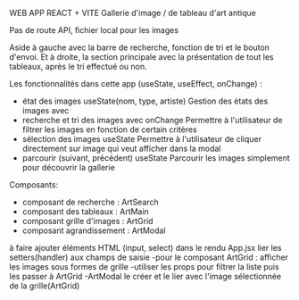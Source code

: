WEB APP REACT + VITE
Gallerie d'image / de tableau d'art antique

Pas de route API, fichier local pour les images

Aside à gauche avec la barre de recherche, fonction de tri et le bouton d'envoi.
Et à droite, la section principale avec la présentation de tout les tableaux, après le tri effectué ou non.


Les fonctionnalités dans cette app (useState, useEffect, onChange) :
- état des images useState(nom, type, artiste)
Gestion des états des images avec 
- recherche et tri des images avec onChange
Permettre à l'utilisateur de filtrer les images en fonction de certain critères
- sélection des images useState
Permettre à l'utilisateur de cliquer directement sur image qui veut afficher dans la modal
- parcourir (suivant, précédent) useState
Parcourir les images simplement pour découvrir la gallerie

Composants: 
- composant de recherche : ArtSearch
- composant des tableaux : ArtMain
- composant grille d'images : ArtGrid
- composant agrandissement : ArtModal

à faire 
ajouter éléments HTML (input, select) dans le rendu App.jsx
lier les setters(handler) aux champs de saisie
-pour le composant ArtGrid : afficher les images sous formes de grille
-utiliser les props pour filtrer la liste puis les passer à ArtGrid
-ArtModal le créer et le lier avec l'image sélectionnée de la grille(ArtGrid)
